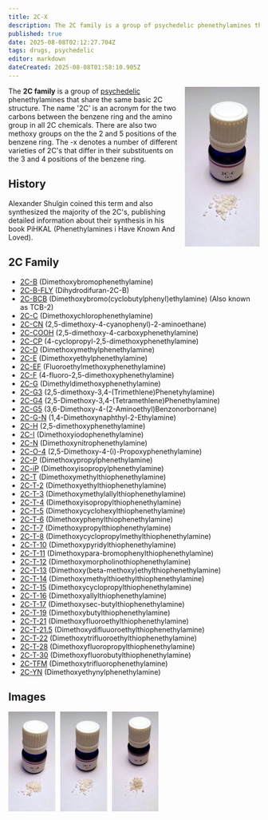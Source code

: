 ```yaml
---
title: 2C-X
description: The 2C family is a group of psychedelic phenethylamines that share the same basic 2C structure. The name '2C' is an acronym for the two carbons between the...
published: true
date: 2025-08-08T02:12:27.704Z
tags: drugs, psychedelic
editor: markdown
dateCreated: 2025-08-08T01:58:10.905Z
---
```


<img src="/assets/2cc.jpg" alt="2C-C vial and powder" width="150" style="float: right; margin-left: 10px;" />

The **2C family** is a group of [psychedelic](/en/psychedelics) phenethylamines that share the same basic 2C structure. The name '2C' is an acronym for the two carbons between the benzene ring and the amino group in all 2C chemicals. There are also two methoxy groups on the the 2 and 5 positions of the benzene ring. The -x denotes a number of different varieties of 2C's that differ in their substituents on the 3 and 4 positions of the benzene ring.

## History
Alexander Shulgin coined this term and also synthesized the majority of the 2C's, publishing detailed information about their synthesis in his book PiHKAL (Phenethylamines i Have Known And Loved).

## 2C Family

* [2C-B](/en/2c-b) (Dimethoxybromophenethylamine)
* [2C-B-FLY](/en/2c-b-fly) (Dihydrodifuran-2C-B)
* [2C-BCB](/en/2c-bcb) (Dimethoxybromo(cyclobutylphenyl)ethylamine) (Also known as TCB-2) 
* [2C-C](/en/2c-c) (Dimethoxychlorophenethylamine)
* [2C-CN](/en/2c-cn) (2,5-dimethoxy-4-cyanophenyl)-2-aminoethane)
* [2C-COOH](/en/2c-cooh) (2,5-dimethoxy-4-carboxyphenethylamine)
* [2C-CP](/en/2c-cp) (4-cyclopropyl-2,5-dimethoxyphenethylamine)
* [2C-D](/en/2c-d) (Dimethoxymethylphenethylamine)
* [2C-E](/en/2c-e) (Dimethoxyethylphenethylamine)
* [2C-EF](/en/2c-ef) (Fluoroethylmethoxyphenethylamine)
* [2C-F](/en/2c-f) (4-fluoro-2,5-dimethoxyphenethylamine)
* [2C-G](/en/2c-g) (Dimethyldimethoxyphenethylamine)
* [2C-G3](/en/2c-g3) (2,5-dimethoxy-3,4-(Trimethlene)Phenetyhylamine)
* [2C-G4](/en/2c-g4) (2,5-Dimethoxy-3,4-(Tetramethlene)Phenethylamine)
* [2C-G5](/en/2c-g5) (3,6-Dimethoxy-4-(2-Aminoethyl)Benzonorbornane)
* [2C-G-N](/en/2c-g-n) (1,4-Dimethoxynaphthyl-2-Ethylamine)
* [2C-H](/en/2c-h) (2,5-dimethoxyphenethylamine)
* [2C-I](/en/2c-i) (Dimethoxyiodophenethylamine)
* [2C-N](/en/2c-n) (Dimethoxynitrophenethylamine)
* [2C-O-4](/en/2c-o-4) (2,5-Dimethoxy-4-(i)-Propoxyphenethylamine)
* [2C-P](/en/2c-p) (Dimethoxypropylphenethylamine)
* [2C-iP](/en/2c-ip) (Dimethoxyisopropylphenethylamine)
* [2C-T](/en/2c-t) (Dimethoxymethylthiophenethylamine)
* [2C-T-2](/en/2c-t-2) (Dimethoxyethylthiophenethylamine)
* [2C-T-3](/en/2c-t-3) (Dimethoxymethylallylthiophenethylamine)
* [2C-T-4](/en/2c-t-4) (Dimethoxyisopropylthiophenethylamine)
* [2C-T-5](/en/2c-t-5) (Dimethoxycyclohexylthiophenethylamine)
* [2C-T-6](/en/2c-t-6) (Dimethoxyphenylthiophenethylamine)
* [2C-T-7](/en/2c-t-7) (Dimethoxypropylthiophenethylamine)
* [2C-T-8](/en/2c-t-8) (Dimethoxycyclopropylmethylthiophenethylamine)
* [2C-T-10](/en/2c-t-10) (Dimethoxypyridylthiophenethylamine)
* [2C-T-11](/en/2c-t-11) (Dimethoxypara-bromophenylthiophenethylamine)
* [2C-T-12](/en/2c-t-12) (Dimethoxymorpholinothiophenethylamine)
* [2C-T-13](/en/2c-t-13) (Dimethoxy(beta-methoxy)ethylthiophenethylamine)
* [2C-T-14](/en/2c-t-14) (Dimethoxymethylthioethylthiophenethylamine)
* [2C-T-15](/en/2c-t-15) (Dimethoxycyclopropylthiophenethylamine)
* [2C-T-16](/en/2c-t-16) (Dimethoxyallylthiophenethylamine)
* [2C-T-17](/en/2c-t-17) (Dimethoxysec-butylthiophenethylamine)
* [2C-T-19](/en/2c-t-19) (Dimethoxybutylthiophenethylamine)
* [2C-T-21](/en/2c-t-21) (Dimethoxyfluoroethylthiophenethylamine)
* [2C-T-21.5](/en/2c-t-21.5) (Dimethoxydifluuoroethylthiophenethylamine)
* [2C-T-22](/en/2c-t-22) (Dimethoxytrifluoroethylthiophenethylamine)
* [2C-T-28](/en/2c-t-28) (Dimethoxyfluoropropylthiophenethylamine)
* [2C-T-30](/en/2c-t-30) (Dimethoxyfluorobutylthiophenethylamine)
* [2C-TFM](/en/2c-tfm) (Dimethoxytrifluorophenethylamine)
* [2C-YN](/en/2c-yn) (Dimethoxyethynylphenethylamine)

## Images

<div style="display: flex; gap: 10px; flex-wrap: wrap;">
<img src="/assets/2cb.jpg" alt="2C-B" height="200" />
<img src="/assets/2cc.jpg" alt="2C-C" height="200" />
<img src="/assets/2ce.jpg" alt="2C-E" height="200" />
</div>
